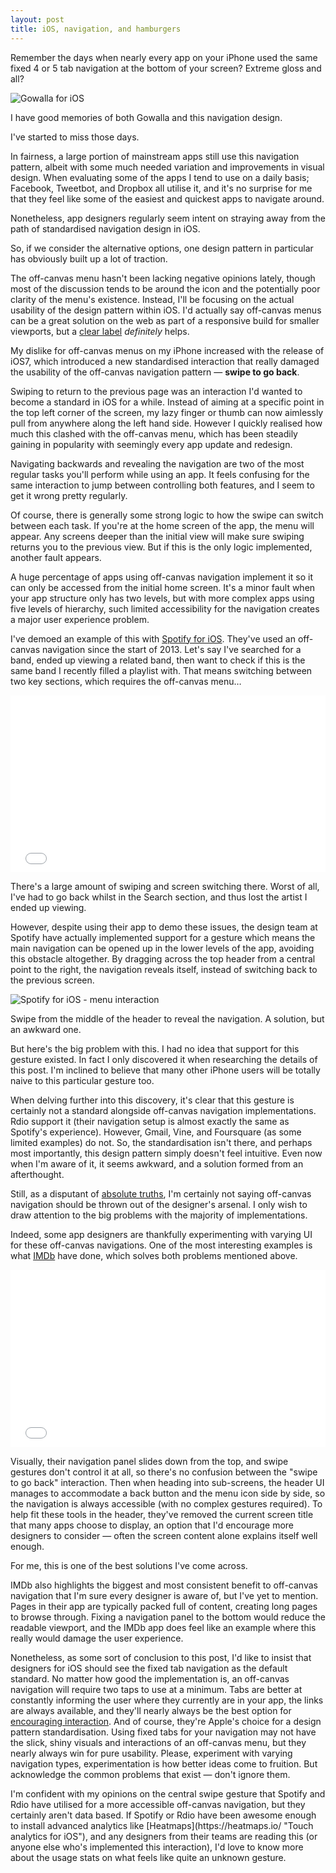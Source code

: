 ```yaml
---
layout: post
title: iOS, navigation, and hamburgers
---
```

Remember the days when nearly every app on your iPhone used the same fixed 4 or 5 tab navigation at the bottom of your screen? Extreme gloss and all?

<aside class="blog-image full-width-image">
	<img src="/images/posts/gowalla.jpg" alt="Gowalla for iOS" class="gowalla-image" />
	<p class="image-caption">I have good memories of both Gowalla and this navigation design.</p>
</aside>

I've started to miss those days.

In fairness, a large portion of mainstream apps still use this navigation pattern, albeit with some much needed variation and improvements in visual design. When evaluating some of the apps I tend to use on a daily basis; Facebook, Tweetbot, and Dropbox all utilise it, and it's no surprise for me that they feel like some of the easiest and quickest apps to navigate around.

Nonetheless, app designers regularly seem intent on straying away from the path of standardised navigation design in iOS.

So, if we consider the alternative options, one design pattern in particular has obviously built up a lot of traction.

The off-canvas menu hasn't been lacking negative opinions lately, though most of the discussion tends to be around the icon and the potentially poor clarity of the menu's existence. Instead, I'll be focusing on the actual usability of the design pattern within iOS. I'd actually say off-canvas menus can be a great solution on the web as part of a responsive build for smaller viewports, but a [clear label](http://exisweb.net/menu-eats-hamburger) *definitely* helps.

My dislike for off-canvas menus on my iPhone increased with the release of iOS7, which introduced a new standardised interaction that really damaged the usability of the off-canvas navigation pattern — **swipe to go back**.

Swiping to return to the previous page was an interaction I'd wanted to become a standard in iOS for a while. Instead of aiming at a specific point in the top left corner of the screen, my lazy finger or thumb can now aimlessly pull from anywhere along the left hand side. However I quickly realised how much this clashed with the off-canvas menu, which has been steadily gaining in popularity with seemingly every app update and redesign.

Navigating backwards and revealing the navigation are two of the most regular tasks you'll perform while using an app. It feels confusing for the same interaction to jump between controlling both features, and I seem to get it wrong pretty regularly.

Of course, there is generally some strong logic to how the swipe can switch between each task. If you're at the home screen of the app, the menu will appear. Any screens deeper than the initial view will make sure swiping returns you to the previous view. But if this is the only logic implemented, another fault appears.

A huge percentage of apps using off-canvas navigation implement it so it can only be accessed from the initial home screen. It's a minor fault when your app structure only has two levels, but with more complex apps using five levels of hierarchy, such limited accessibility for the navigation creates a major user experience problem.

I've demoed an example of this with [Spotify for iOS](https://itunes.apple.com/gb/app/spotify-music/id324684580?mt=8 "Spotify in the App Store"). They've used an off-canvas navigation since the start of 2013. Let's say I've searched for a band, ended up viewing a related band, then want to check if this is the same band I recently filled a playlist with. That means switching between two key sections, which requires the off-canvas menu&hellip;

<section class="dark-vid-wrap">
	<div>
		<style>.embed-container { position: relative; padding-bottom: 56.25%; padding-top: 0; height: 0; overflow: hidden; max-width: 100%; height: auto; } .embed-container iframe, .embed-container object, .embed-container embed { position: absolute; top: 0; left: 0; width: 100%; height: 100%; }</style>
		<div class='embed-container'>
			<iframe src="//player.vimeo.com/video/93538183" frameborder="0" webkitallowfullscreen mozallowfullscreen allowfullscreen></iframe>
		</div>
	</div>
</section>

There's a large amount of swiping and screen switching there. Worst of all, I've had to go back whilst in the Search section, and thus lost the artist I ended up viewing.

However, despite using their app to demo these issues, the design team at Spotify have actually implemented support for a gesture which means the main navigation can be opened up in the lower levels of the app, avoiding this obstacle altogether. By dragging across the top header from a central point to the right, the navigation reveals itself, instead of switching back to the previous screen.

<aside class="blog-image full-width-image">
	<img src="/images/posts/spotify-swipe.jpg" alt="Spotify for iOS - menu interaction" class="spotify-swipe-image" />
	<p class="image-caption">Swipe from the middle of the header to reveal the navigation. A solution, but an awkward one.</p>
</aside>

But here's the big problem with this. I had no idea that support for this gesture existed. In fact I only discovered it when researching the details of this post. I'm inclined to believe that many other iPhone users will be totally naive to this particular gesture too.

When delving further into this discovery, it's clear that this gesture is certainly not a standard alongside off-canvas navigation implementations. Rdio support it (their navigation setup is almost exactly the same as Spotify's experience). However, Gmail, Vine, and Foursquare (as some limited examples) do not. So, the standardisation isn't there, and perhaps most importantly, this design pattern simply doesn't feel intuitive. Even now when I'm aware of it, it seems awkward, and a solution formed from an afterthought.

Still, as a disputant of [absolute truths](/writing/never-use/), I'm certainly not saying off-canvas navigation should be thrown out of the designer's arsenal. I only wish to draw attention to the big problems with the majority of implementations.

Indeed, some app designers are thankfully experimenting with varying UI for these off-canvas navigations. One of the most interesting examples is what [IMDb](https://itunes.apple.com/gb/app/imdb-movies-tv/id342792525?mt=8 "IMDb for iOS") have done, which solves both problems mentioned above.</p>

<section class="dark-vid-wrap">
	<div>
		<style>.embed-container { position: relative; padding-bottom: 56.25%; padding-top: 0; height: 0; overflow: hidden; max-width: 100%; height: auto; } .embed-container iframe, .embed-container object, .embed-container embed { position: absolute; top: 0; left: 0; width: 100%; height: 100%; }</style>
		<div class='embed-container'>
			<iframe src="//player.vimeo.com/video/94083346" frameborder="0" webkitallowfullscreen mozallowfullscreen allowfullscreen></iframe>
		</div>
	</div>
</section>

Visually, their navigation panel slides down from the top, and swipe gestures don't control it at all, so there's no confusion between the "swipe to go back" interaction. Then when heading into sub-screens, the header UI manages to accommodate a back button and the menu icon side by side, so the navigation is always accessible (with no complex gestures required). To help fit these tools in the header, they've removed the current screen title that many apps choose to display, an option that I'd encourage more designers to consider — often the screen content alone explains itself well enough.

For me, this is one of the best solutions I've come across.

IMDb also highlights the biggest and most consistent benefit to off-canvas navigation that I'm sure every designer is aware of, but I've yet to mention. Pages in their app are typically packed full of content, creating long pages to browse through. Fixing a navigation panel to the bottom would reduce the readable viewport, and the IMDb app does feel like an example where this really would damage the user experience.

Nonetheless, as some sort of conclusion to this post, I'd like to insist that designers for iOS should see the fixed tab navigation as the default standard. No matter how good the implementation is, an off-canvas navigation will require two taps to use at a minimum. Tabs are better at constantly informing the user where they currently are in your app, the links are always available, and they'll nearly always be the best option for [encouraging interaction](http://thenextweb.com/dd/2014/04/08/ux-designers-side-drawer-navigation-costing-half-user-engagement/). And of course, they're Apple's choice for a design pattern standardisation. Using fixed tabs for your navigation may not have the slick, shiny visuals and interactions of an off-canvas menu, but they nearly always win for pure usability. Please, experiment with varying navigation types, experimentation is how better ideas come to fruition. But acknowledge the common problems that exist — don't ignore them.

<footer class="footnotes">
	I'm confident with my opinions on the central swipe gesture that Spotify and Rdio have utilised for a more accessible off-canvas navigation, but they certainly aren't data based. If Spotify or Rdio have been awesome enough to install advanced analytics like [Heatmaps](https://heatmaps.io/ "Touch analytics for iOS"), and any designers from their teams are reading this (or anyone else who's implemented this interaction), I'd love to know more about the usage stats on what feels like quite an unknown gesture.
</footer>